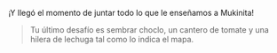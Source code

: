 <gs-attire 
  attire-url="https://raw.githubusercontent.com/MumukiProject/mumuki-guia-gobstones-procedimientos-kids/master/assets/attires/config.json">
</gs-attire>
<gs-toolbox 
  toolbox-url="https://raw.githubusercontent.com/MumukiProject/mumuki-guia-gobstones-primeros-programas-kids/master/toolbox.xml">
</gs-toolbox>


¡Y llegó el momento de juntar todo lo que le enseñamos a Mukinita!

> Tu último desafío es sembrar choclo, un cantero de tomate y  una hilera de lechuga tal como lo indica el mapa. 